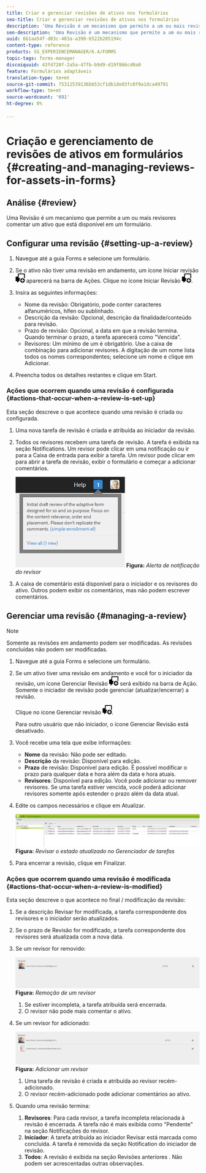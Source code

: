 ```yaml
---
title: Criar e gerenciar revisões de ativos nos formulários
seo-title: Criar e gerenciar revisões de ativos nos formulários
description: 'Uma Revisão é um mecanismo que permite a um ou mais revisores comentar um ativo que está disponível em um formulário. '
seo-description: 'Uma Revisão é um mecanismo que permite a um ou mais revisores comentar um ativo que está disponível em um formulário. '
uuid: 6b1aa54f-d03c-483a-a398-6522b285194c
content-type: reference
products: SG_EXPERIENCEMANAGER/6.4/FORMS
topic-tags: forms-manager
discoiquuid: 43fd720f-2a5a-47fb-b9d9-d19f866cd0a0
feature: Formulários adaptáveis
translation-type: tm+mt
source-git-commit: 75312539136bb53cf1db1de03fc0f9a1dca49791
workflow-type: tm+mt
source-wordcount: '691'
ht-degree: 0%

---
```



# Criação e gerenciamento de revisões de ativos em formulários {#creating-and-managing-reviews-for-assets-in-forms}

## Análise {#review}

Uma Revisão é um mecanismo que permite a um ou mais revisores comentar um ativo que está disponível em um formulário.

## Configurar uma revisão {#setting-up-a-review}

1. Navegue até a guia Forms e selecione um formulário.
1. Se o ativo não tiver uma revisão em andamento, um ícone Iniciar revisão ![aem6forms_review_chat_comment](assets/aem6forms_review_chat_comment.png) aparecerá na barra de Ações. Clique no ícone Iniciar Revisão ![aem6forms_review_chat_comment](assets/aem6forms_review_chat_comment.png).
1. Insira as seguintes informações:

   * Nome da revisão: Obrigatório, pode conter caracteres alfanuméricos, hífen ou sublinhado.
   * Descrição da revisão: Opcional, descrição da finalidade/conteúdo para revisão.
   * Prazo de revisão: Opcional, a data em que a revisão termina. Quando terminar o prazo, a tarefa aparecerá como &quot;Vencida&quot;.
   * Revisores: Um mínimo de um é obrigatório. Use a caixa de combinação para adicionar revisores. A digitação de um nome lista todos os nomes correspondentes; selecione um nome e clique em Adicionar.

1. Preencha todos os detalhes restantes e clique em Start.

### Ações que ocorrem quando uma revisão é configurada {#actions-that-occur-when-a-review-is-set-up}

Esta seção descreve o que acontece quando uma revisão é criada ou configurada.

1. Uma nova tarefa de revisão é criada e atribuída ao iniciador da revisão.
1. Todos os revisores recebem uma tarefa de revisão. A tarefa é exibida na seção Notifications. Um revisor pode clicar em uma notificação ou ir para a Caixa de entrada para exibir a tarefa. Um revisor pode clicar em para abrir a tarefa de revisão, exibir o formulário e começar a adicionar comentários.

   ![Alerta de notificação do revisor](assets/noti.png)
   **Figura:** *Alerta de notificação do revisor*

1. A caixa de comentário está disponível para o iniciador e os revisores do ativo. Outros podem exibir os comentários, mas não podem escrever comentários.

## Gerenciar uma revisão {#managing-a-review}

>[!NOTE]
>
>Somente as revisões em andamento podem ser modificadas. As revisões concluídas não podem ser modificadas.

1. Navegue até a guia Forms e selecione um formulário.

1. Se um ativo tiver uma revisão em andamento e você for o iniciador da revisão, um ícone Gerenciar Revisão ![aem6forms_review_chat_comment](assets/aem6forms_review_chat_comment.png) será exibido na barra de Ação. Somente o iniciador de revisão pode gerenciar (atualizar/encerrar) a revisão.

   Clique no ícone Gerenciar revisão ![aem6forms_review_chat_comment](assets/aem6forms_review_chat_comment.png).

   Para outro usuário que não iniciador, o ícone Gerenciar Revisão está desativado.

1. Você recebe uma tela que exibe informações:

   * **Nome** da revisão: Não pode ser editado.
   * **Descrição** da revisão: Disponível para edição.
   * **Prazo** de revisão: Disponível para edição. É possível modificar o prazo para qualquer data e hora além da data e hora atuais.
   * **Revisores**: Disponível para edição. Você pode adicionar ou remover revisores. Se uma tarefa estiver vencida, você poderá adicionar revisores somente após estender o prazo além da data atual.

1. Edite os campos necessários e clique em Atualizar.

   ![Rever o estado atualizado no Gerenciador de Tarefas](assets/tskmgr.png)
   **Figura:** *Revisar o estado atualizado no Gerenciador de tarefas*

1. Para encerrar a revisão, clique em Finalizar.

### Ações que ocorrem quando uma revisão é modificada {#actions-that-occur-when-a-review-is-modified}

Esta seção descreve o que acontece no final / modificação da revisão:

1. Se a descrição Revisar for modificada, a tarefa correspondente dos revisores e o iniciador serão atualizados.
1. Se o prazo de Revisão for modificado, a tarefa correspondente dos revisores será atualizada com a nova data.

1. Se um revisor for removido:

   ![Remover um revisor](assets/removeduser.png)
   **Figura:** *Remoção de um revisor*

   1. Se estiver incompleta, a tarefa atribuída será encerrada.
   1. O revisor não pode mais comentar o ativo.

1. Se um revisor for adicionado:

   ![Adicionar um revisor](assets/addedreviewer.png)
   **Figura:** *Adicionar um revisor*

   1. Uma tarefa de revisão é criada e atribuída ao revisor recém-adicionado.
   1. O revisor recém-adicionado pode adicionar comentários ao ativo.

1. Quando uma revisão termina:

   1. **Revisores**: Para cada revisor, a tarefa incompleta relacionada à revisão é encerrada. A tarefa não é mais exibida como &quot;Pendente&quot; na seção Notificações do revisor.
   1. **Iniciador**: A tarefa atribuída ao iniciador Revisar está marcada como concluída. A tarefa é removida da seção Notification do iniciador de revisão.
   1. **Todos**: A revisão é exibida na seção Revisões anteriores . Não podem ser acrescentadas outras observações.

